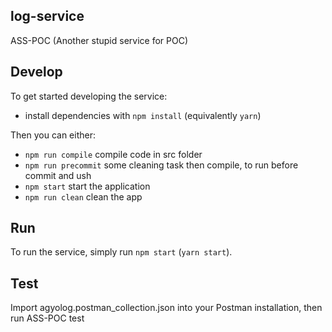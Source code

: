 ## log-service

ASS-POC (Another stupid service for POC)
## Develop

To get started developing the service:

- install dependencies with `npm install` (equivalently `yarn`)

Then you can either:

- `npm run compile` compile code in src folder
- `npm run precommit` some cleaning task then compile, to run before commit and ush
- `npm start` start the application
- `npm run clean` clean the app

## Run

To run the service, simply run `npm start` (`yarn start`).

## Test
Import agyolog.postman_collection.json into your Postman installation, then run ASS-POC test
